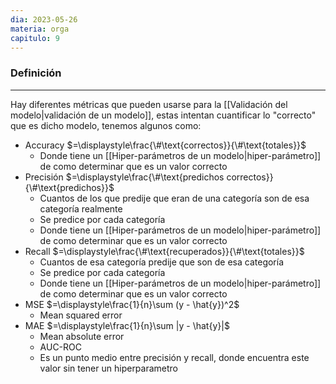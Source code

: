 ```yaml
---
dia: 2023-05-26
materia: orga
capitulo: 9
---
```

### Definición
---
Hay diferentes métricas que pueden usarse para la [[Validación del modelo|validación de un modelo]], estas intentan cuantificar lo "correcto" que es dicho modelo, tenemos algunos como:
* Accuracy $=\displaystyle\frac{\#\text{correctos}}{\#\text{totales}}$
	* Donde tiene un [[Hiper-parámetros de un modelo|hiper-parámetro]] de como determinar que es un valor correcto
* Precisión $=\displaystyle\frac{\#\text{predichos correctos}}{\#\text{predichos}}$
	* Cuantos de los que predije que eran de una categoría son de esa categoría realmente
	* Se predice por cada categoría
	* Donde tiene un [[Hiper-parámetros de un modelo|hiper-parámetro]] de como determinar que es un valor correcto
* Recall $=\displaystyle\frac{\#\text{recuperados}}{\#\text{totales}}$
	* Cuantos de esa categoría predije que son de esa categoría
	* Se predice por cada categoría
	* Donde tiene un [[Hiper-parámetros de un modelo|hiper-parámetro]] de como determinar que es un valor correcto
* MSE $=\displaystyle\frac{1}{n}\sum (y - \hat{y})^2$
	* Mean squared error
* MAE $=\displaystyle\frac{1}{n}\sum |y - \hat{y}|$
	* Mean absolute error
	* AUC-ROC
	* Es un punto medio entre precisión y recall, donde encuentra este valor sin tener un hiperparametro